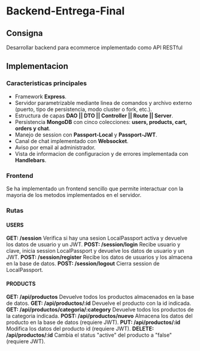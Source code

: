 # Backend-Entrega-Final

## Consigna
Desarrollar backend para ecommerce implementado como API RESTful

## Implementacion
### Caracteristicas principales
- Framework **Express**.
- Servidor parametrizable mediante linea de comandos y archivo externo (puerto, tipo de persistencia, modo cluster o fork, etc.).
- Estructura de capas **DAO || DTO || Controller || Route || Server**.
- Persistencia **MongoDB** con cinco colecciones: **users, products, cart, orders y chat**.
- Manejo de session con **Passport-Local** y **Passport-JWT**.
- Canal de chat implementado con **Websocket**.
- Aviso por email al administrador.
- Vista de informacion de configuracion y de errores implementada con **Handlebars**.
### Frontend
Se ha implementado un frontend sencillo que permite interactuar con la mayoria de los metodos implementados en el servidor.
### Rutas
#### USERS
**GET: /session** Verifica si hay una sesion LocalPassport activa y devuelve los datos de usuario y un JWT.
**POST: /session/login** Recibe usuario y clave, inicia session LocalPassport y devuelve los datos de usuario y un JWT.
**POST: /session/register** Recibe los datos de usuarios y los almacena en la base de datos.
**POST: /session/logout** Cierra session de LocalPassport.
#### PRODUCTS
**GET: /api/productos** Devuelve todos los productos almacenados en la base de datos.
**GET: /api/productos/:id** Devuelve el producto con la id indicada.
**GET: /api/productos/categoria/:category** Devuelve todos los productos de la categoria indicada.
**POST: /api/productos/nuevo** Almacena los datos del producto en la base de datos (requiere JWT).
**PUT: /api/productos/:id** Modifica los datos del producto id (requiere JWT).
**DELETE: /api/productos/:id** Cambia el status "active" del producto a "false" (requiere JWT).